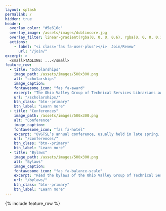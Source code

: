 ```yaml
---
layout: splash
permalink: /
hidden: true
header:
  overlay_color: "#5e616c"
  overlay_image: /assets/images/dublincore.jpg
  overlay_filter: linear-gradient(rgba(0, 0, 0, 0.6), rgba(0, 0, 0, 0.1))
  actions:
    - label: "<i class='fas fa-user-plus'></i>  Join/Renew"
      url: "/join/"
excerpt: >
  <small>TAGLINE: ...</small>
feature_row:
  - title: "Scholarships"
    image_path: /assets/images/500x300.png
    alt: "scholarships"
    image_caption:
    fontawesome_icon: "fas fa-award"
    excerpt: "The Ohio Valley Group of Technical Services Librarians awards three scholarships every year to attend the organization’s annual conference."
    url: "/scholarships/"
    btn_class: "btn--primary"
    btn_label: "Learn more"
  - title: "Conferences"
    image_path: /assets/images/500x300.png
    alt: "Conference"
    image_caption:
    fontawesome_icon: "fas fa-hotel"
    excerpt: "OVGTSL’s annual conference, usually held in late spring, rotates among Indiana, Ohio and Kentucky on a regular basis."
    url: "/conferences/"
    btn_class: "btn--primary"
    btn_label: "Learn more"
  - title: "Bylaws"
    image_path: /assets/images/500x300.png
    alt: "Bylaws"
    image_caption:
    fontawesome_icon: "fas fa-balance-scale"
    excerpt: "Read the bylaws of the Ohio Valley Group of Technical Services Librarians."
    url: "/bylaws/"
    btn_class: "btn--primary"
    btn_label: "Learn more"      
---
```


{% include feature_row %}

